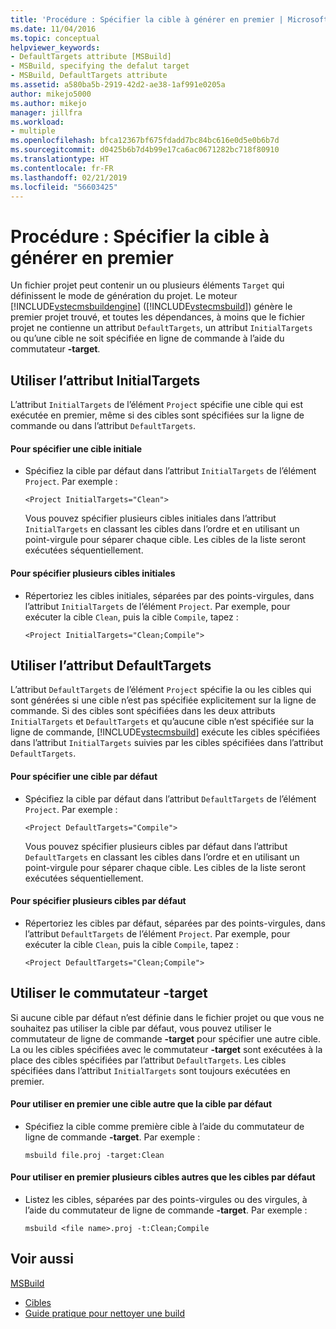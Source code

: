```yaml
---
title: 'Procédure : Spécifier la cible à générer en premier | Microsoft Docs'
ms.date: 11/04/2016
ms.topic: conceptual
helpviewer_keywords:
- DefaultTargets attribute [MSBuild]
- MSBuild, specifying the defalut target
- MSBuild, DefaultTargets attribute
ms.assetid: a580ba5b-2919-42d2-ae38-1af991e0205a
author: mikejo5000
ms.author: mikejo
manager: jillfra
ms.workload:
- multiple
ms.openlocfilehash: bfca12367bf675fdadd7bc84bc616e0d5e0b6b7d
ms.sourcegitcommit: d0425b6b7d4b99e17ca6ac0671282bc718f80910
ms.translationtype: HT
ms.contentlocale: fr-FR
ms.lasthandoff: 02/21/2019
ms.locfileid: "56603425"
---
```

# <a name="how-to-specify-which-target-to-build-first"></a>Procédure : Spécifier la cible à générer en premier
Un fichier projet peut contenir un ou plusieurs éléments `Target` qui définissent le mode de génération du projet. Le moteur [!INCLUDE[vstecmsbuildengine](../msbuild/includes/vstecmsbuildengine_md.md)] ([!INCLUDE[vstecmsbuild](../extensibility/internals/includes/vstecmsbuild_md.md)]) génère le premier projet trouvé, et toutes les dépendances, à moins que le fichier projet ne contienne un attribut `DefaultTargets`, un attribut `InitialTargets` ou qu’une cible ne soit spécifiée en ligne de commande à l’aide du commutateur **-target**.

## <a name="use-the-initialtargets-attribute"></a>Utiliser l’attribut InitialTargets
 L’attribut `InitialTargets` de l’élément `Project` spécifie une cible qui est exécutée en premier, même si des cibles sont spécifiées sur la ligne de commande ou dans l’attribut `DefaultTargets`.

#### <a name="to-specify-one-initial-target"></a>Pour spécifier une cible initiale

- Spécifiez la cible par défaut dans l’attribut `InitialTargets` de l’élément `Project`. Par exemple :

   `<Project InitialTargets="Clean">`

  Vous pouvez spécifier plusieurs cibles initiales dans l’attribut `InitialTargets` en classant les cibles dans l’ordre et en utilisant un point-virgule pour séparer chaque cible. Les cibles de la liste seront exécutées séquentiellement.

#### <a name="to-specify-more-than-one-initial-target"></a>Pour spécifier plusieurs cibles initiales

-   Répertoriez les cibles initiales, séparées par des points-virgules, dans l’attribut `InitialTargets` de l’élément `Project`. Par exemple, pour exécuter la cible `Clean`, puis la cible `Compile`, tapez :

     `<Project InitialTargets="Clean;Compile">`

## <a name="use-the-defaulttargets-attribute"></a>Utiliser l’attribut DefaultTargets
 L’attribut `DefaultTargets` de l’élément `Project` spécifie la ou les cibles qui sont générées si une cible n’est pas spécifiée explicitement sur la ligne de commande. Si des cibles sont spécifiées dans les deux attributs `InitialTargets` et `DefaultTargets` et qu’aucune cible n’est spécifiée sur la ligne de commande, [!INCLUDE[vstecmsbuild](../extensibility/internals/includes/vstecmsbuild_md.md)] exécute les cibles spécifiées dans l’attribut `InitialTargets` suivies par les cibles spécifiées dans l’attribut `DefaultTargets`.

#### <a name="to-specify-one-default-target"></a>Pour spécifier une cible par défaut

- Spécifiez la cible par défaut dans l’attribut `DefaultTargets` de l’élément `Project`. Par exemple :

   `<Project DefaultTargets="Compile">`

  Vous pouvez spécifier plusieurs cibles par défaut dans l’attribut `DefaultTargets` en classant les cibles dans l’ordre et en utilisant un point-virgule pour séparer chaque cible. Les cibles de la liste seront exécutées séquentiellement.

#### <a name="to-specify-more-than-one-default-target"></a>Pour spécifier plusieurs cibles par défaut

-   Répertoriez les cibles par défaut, séparées par des points-virgules, dans l’attribut `DefaultTargets` de l’élément `Project`. Par exemple, pour exécuter la cible `Clean`, puis la cible `Compile`, tapez :

     `<Project DefaultTargets="Clean;Compile">`

## <a name="use-the--target-switch"></a>Utiliser le commutateur -target
 Si aucune cible par défaut n’est définie dans le fichier projet ou que vous ne souhaitez pas utiliser la cible par défaut, vous pouvez utiliser le commutateur de ligne de commande **-target** pour spécifier une autre cible. La ou les cibles spécifiées avec le commutateur **-target** sont exécutées à la place des cibles spécifiées par l’attribut `DefaultTargets`. Les cibles spécifiées dans l’attribut `InitialTargets` sont toujours exécutées en premier.


#### <a name="to-use-a-target-other-than-the-default-target-first"></a>Pour utiliser en premier une cible autre que la cible par défaut

-   Spécifiez la cible comme première cible à l’aide du commutateur de ligne de commande **-target**. Par exemple :

     `msbuild file.proj -target:Clean`

#### <a name="to-use-several-targets-other-than-the-default-targets-first"></a>Pour utiliser en premier plusieurs cibles autres que les cibles par défaut

-   Listez les cibles, séparées par des points-virgules ou des virgules, à l’aide du commutateur de ligne de commande **-target**. Par exemple :

     `msbuild <file name>.proj -t:Clean;Compile`

## <a name="see-also"></a>Voir aussi
  [MSBuild](../msbuild/msbuild.md)
- [Cibles](../msbuild/msbuild-targets.md)
- [Guide pratique pour nettoyer une build](../msbuild/how-to-clean-a-build.md)
